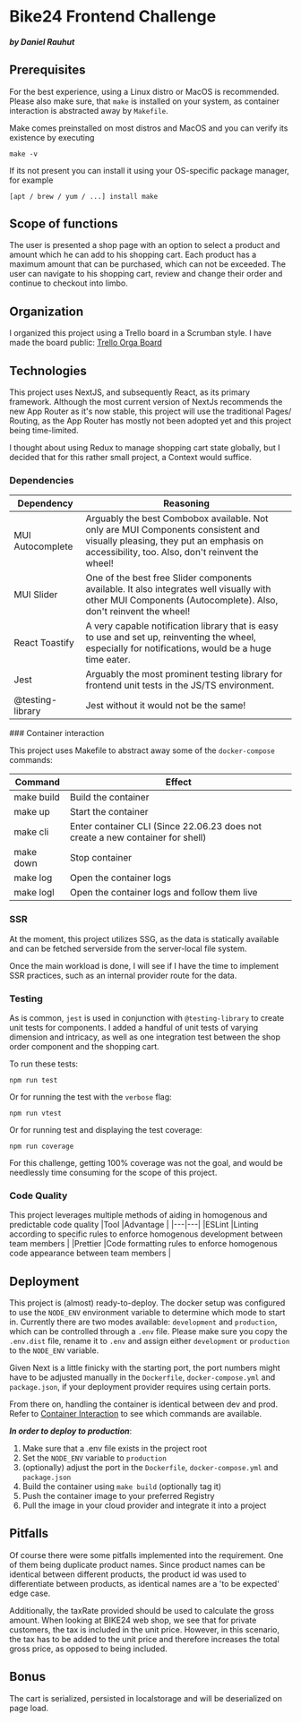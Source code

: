 # Bike24 Frontend Challenge

##### by Daniel Rauhut

## Prerequisites

For the best experience, using a Linux distro or MacOS is recommended. Please also make sure, that `make` is installed on your system, as container interaction is abstracted away by `Makefile`.

Make comes preinstalled on most distros and MacOS and you can verify its existence by executing

```
make -v
```

If its not present you can install it using your OS-specific package manager, for example

```
[apt / brew / yum / ...] install make
```

## Scope of functions

The user is presented a shop page with an option to select a product and amount which he can add to his shopping cart. Each product has a maximum amount that can be purchased, which can not be exceeded.
The user can navigate to his shopping cart, review and change their order and continue to checkout into limbo.

## Organization

I organized this project using a Trello board in a Scrumban style. I have made the board public: [Trello Orga Board](https://trello.com/invite/b/TMoec0Zp/ATTI5307547e302d5a34ec4620468ff2c7b6F2FAC534/tech-challenge-frontend)

## Technologies

This project uses NextJS, and subsequently React, as its primary framework. Although the most current version of NextJs recommends the new App Router as it's now stable, this project will use the traditional Pages/ Routing, as the App Router has mostly not been adopted yet and this project being time-limited.

I thought about using Redux to manage shopping cart state globally, but I decided that for this rather small project, a Context would suffice.

### Dependencies

| Dependency       | Reasoning                                                                                                                                                                       |
| ---------------- | ------------------------------------------------------------------------------------------------------------------------------------------------------------------------------- |
| MUI Autocomplete | Arguably the best Combobox available. Not only are MUI Components consistent and visually pleasing, they put an emphasis on accessibility, too. Also, don't reinvent the wheel! |
| MUI Slider       | One of the best free Slider components available. It also integrates well visually with other MUI Components (Autocomplete). Also, don't reinvent the wheel!                    |
| React Toastify   | A very capable notification library that is easy to use and set up, reinventing the wheel, especially for notifications, would be a huge time eater.                            |
| Jest             | Arguably the most prominent testing library for frontend unit tests in the JS/TS environment.                                                                                   |
| @testing-library | Jest without it would not be the same!                                                                                                                                          |

###<a id="container"></a> Container interaction

This project uses Makefile to abstract away some of the `docker-compose` commands:

| Command    | Effect                                                                         |
| ---------- | ------------------------------------------------------------------------------ |
| make build | Build the container                                                            |
| make up    | Start the container                                                            |
| make cli   | Enter container CLI (Since 22.06.23 does not create a new container for shell) |
| make down  | Stop container                                                                 |
| make log   | Open the container logs                                                        |
| make logl  | Open the container logs and follow them live                                   |

### SSR

At the moment, this project utilizes SSG, as the data is statically available and can be fetched serverside from the server-local file system.

Once the main workload is done, I will see if I have the time to implement SSR practices, such as an internal provider route for the data.

### Testing

As is common, `jest` is used in conjunction with `@testing-library` to create unit tests for components. I added a handful of unit tests of varying dimension and intricacy, as well as one integration test between the shop order component and the shopping cart.

To run these tests:

```
npm run test
```

Or for running the test with the `verbose` flag:

```
npm run vtest
```

Or for running test and displaying the test coverage:

```
npm run coverage
```

For this challenge, getting 100% coverage was not the goal, and would be needlessly time consuming for the scope of this project.

### Code Quality

This project leverages multiple methods of aiding in homogenous and predictable code quality
|Tool |Advantage |
|---|---|
|ESLint |Linting according to specific rules to enforce homogenous development between team members |
|Prettier |Code formatting rules to enforce homogenous code appearance between team members |

## Deployment

This project is (almost) ready-to-deploy. The docker setup was configured to use the `NODE_ENV` environment variable to determine which mode to start in. Currently there are two modes available: `development` and `production`, which can be controlled through a `.env` file. Please make sure you copy the `.env.dist` file, rename it to `.env` and assign either `development` or `production` to the `NODE_ENV` variable.

Given Next is a little finicky with the starting port, the port numbers might have to be adjusted manually in the `Dockerfile`, `docker-compose.yml` and `package.json`, if your deployment provider requires using certain ports.

From there on, handling the container is identical between dev and prod. Refer to [Container Interaction](#container) to see which commands are available.

**_In order to deploy to production_**:

1. Make sure that a .env file exists in the project root
2. Set the `NODE_ENV` variable to `production`
3. (optionally) adjust the port in the `Dockerfile`, `docker-compose.yml` and `package.json`
4. Build the container using `make build` (optionally tag it)
5. Push the container image to your preferred Registry
6. Pull the image in your cloud provider and integrate it into a project

## Pitfalls

Of course there were some pitfalls implemented into the requirement. One of them being duplicate product names. Since product names can be identical between different products, the product id was used to differentiate between products, as identical names are a 'to be expected' edge case.

Additionally, the taxRate provided should be used to calculate the gross amount. When looking at BIKE24 web shop, we see that for private customers, the tax is included in the unit price. However, in this scenario, the tax has to be added to the unit price and therefore increases the total gross price, as opposed to being included.

## Bonus

The cart is serialized, persisted in localstorage and will be deserialized on page load.
